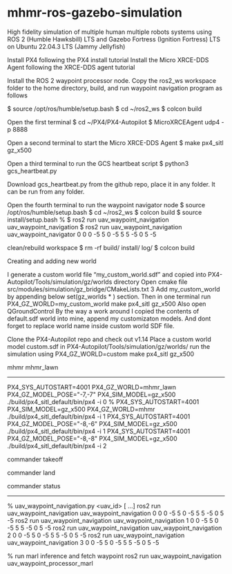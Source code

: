 # mhmr-ros-gazebo-simulation
High fidelity simulation of multiple human multiple robots systems using ROS 2 (Humble Hawksbill) LTS and Gazebo Fortress (Ignition Fortress) LTS on Ubuntu 22.04.3 LTS (Jammy Jellyfish)

Install PX4 following the PX4 install tutorial
Install the  Micro XRCE-DDS Agent following the XRCE-DDS agent tutorial

Install the ROS 2 waypoint processor node. Copy the ros2_ws workspace folder to the home directory, build, and run waypoint navigation program as follows

$ source /opt/ros/humble/setup.bash
$ cd ~/ros2_ws
$ colcon build


Open the first terminal
$ cd ~/PX4/PX4-Autopilot
$ MicroXRCEAgent udp4 -p 8888

Open a second terminal to start the Micro XRCE-DDS Agent
$ make px4_sitl gz_x500

Open a third terminal to run the GCS heartbeat script
$ python3 gcs_heartbeat.py

Download gcs_heartbeat.py from the github repo, place it in any folder. It can be run from any folder.

Open the fourth terminal to run the waypoint navigator node
$ source /opt/ros/humble/setup.bash
$ cd ~/ros2_ws
$ colcon build
$ source install/setup.bash
% $ ros2 run uav_waypoint_navigation uav_waypoint_navigation
$ ros2 run uav_waypoint_navigation uav_waypoint_navigator 0 0 0 -5 5 0 -5 5 5 -5 0 5 -5

clean/rebuild workspace
$ rm -rf build/ install/ log/
$ colcon build

Creating and adding new world

I generate a custom world file “my_custom_world.sdf” and copied into PX4-Autopilot/Tools/simulation/gz/worlds directory
Open cmake file src/modules/simulation/gz_bridge/CMakeLists.txt 3
Add my_custom_world by appending below set(gz_worlds * ) section.
Then in one terminal run PX4_GZ_WORLD=my_custom_world make px4_sitl gz_x500
Also open QGroundControl
By the way a work around I copied the contents of default.sdf world into mine, append my customizaton models. And dont forget to replace world name inside custom world SDF file.

Clone the PX4-Autopilot repo and check out v1.14
Place a custom world model custom.sdf in PX4-Autopilot/Tools/simulation/gz/worlds/
run the simulation using PX4_GZ_WORLD=custom make px4_sitl gz_x500

mhmr
mhmr_lawn

-----
PX4_SYS_AUTOSTART=4001 PX4_GZ_WORLD=mhmr_lawn PX4_GZ_MODEL_POSE="-7,-7" PX4_SIM_MODEL=gz_x500  ./build/px4_sitl_default/bin/px4 -i 0
% PX4_SYS_AUTOSTART=4001 PX4_SIM_MODEL=gz_x500 PX4_GZ_WORLD=mhmr ./build/px4_sitl_default/bin/px4 -i 1
PX4_SYS_AUTOSTART=4001 PX4_GZ_MODEL_POSE="-8,-6" PX4_SIM_MODEL=gz_x500 ./build/px4_sitl_default/bin/px4 -i 1
PX4_SYS_AUTOSTART=4001 PX4_GZ_MODEL_POSE="-8,-8" PX4_SIM_MODEL=gz_x500 ./build/px4_sitl_default/bin/px4 -i 2


commander takeoff

commander land

commander status

-----------------
% uav_waypoint_navigation.py <uav_id> <x1> <y1> <z1> [<x2> <y2> <z2> ...]
ros2 run uav_waypoint_navigation uav_waypoint_navigation 0 0 0 -5 5 0 -5 5 5 -5 0 5 -5
ros2 run uav_waypoint_navigation uav_waypoint_navigation 1 0 0 -5 5 0 -5 5 5 -5 0 5 -5
ros2 run uav_waypoint_navigation uav_waypoint_navigation 2 0 0 -5 5 0 -5 5 5 -5 0 5 -5
ros2 run uav_waypoint_navigation uav_waypoint_navigation 3 0 0 -5 5 0 -5 5 5 -5 0 5 -5


% run marl inference and fetch waypoint
ros2 run uav_waypoint_navigation uav_waypoint_processor_marl
